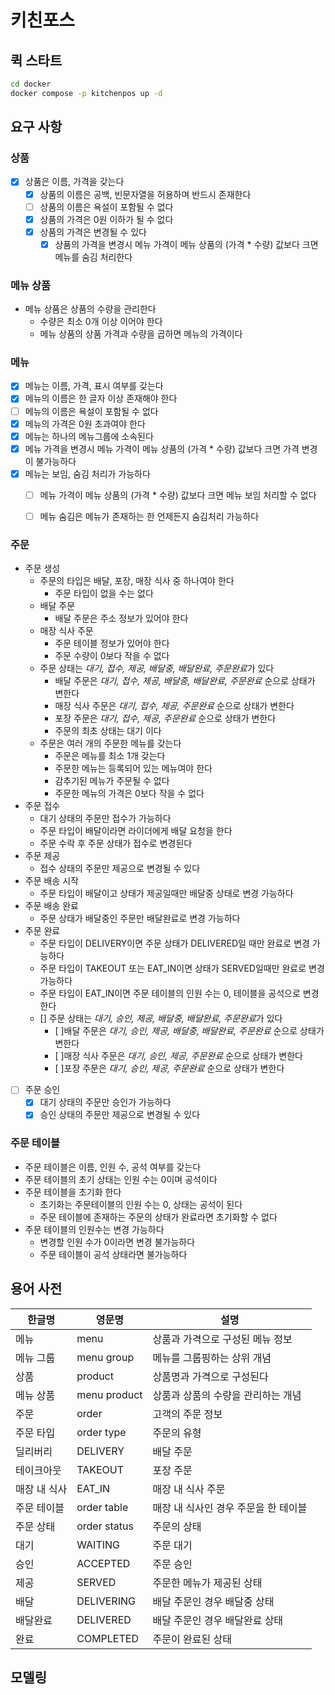 # 키친포스
## 퀵 스타트

```sh
cd docker
docker compose -p kitchenpos up -d
```

## 요구 사항

### 상품
- [x] 상품은 이름, 가격을 갖는다
  - [x] 상품의 이름은 공백, 빈문자열을 허용하며 반드시 존재한다
  - [ ] 상품의 이름은 욕설이 포함될 수 없다
  - [x] 상품의 가격은 0원 이하가 될 수 없다
  - [x] 상품의 가격은 변경될 수 있다
    - [x] 상품의 가격을 변경시 메뉴 가격이 메뉴 상품의 (가격 * 수량) 값보다 크면 메뉴를 숨김 처리한다

### 메뉴 상품
- 메뉴 상품은 상품의 수량을 관리한다
  - 수량은 최소 0개 이상 이어야 한다
  - 메뉴 상품의 상품 가격과 수량을 곱하면 메뉴의 가격이다

### 메뉴
- [x] 메뉴는 이름, 가격, 표시 여부를 갖는다
- [x] 메뉴의 이름은 한 글자 이상 존재해야 한다
- [ ] 메뉴의 이름은 욕설이 포함될 수 없다
- [x] 메뉴의 가격은 0원 초과여야 한다
- [x] 메뉴는 하나의 메뉴그룹에 소속된다
- [x] 메뉴 가격을 변경시 메뉴 가격이 메뉴 상품의 (가격 * 수량) 값보다 크면 가격 변경이 불가능하다
- [x] 메뉴는 보임, 숨김 처리가 가능하다
  - [ ] 메뉴 가격이 메뉴 상품의 (가격 * 수량) 값보다 크면 메뉴 보임 처리할 수 없다
  - [ ] 메뉴 숨김은 메뉴가 존재하는 한 언제든지 숨김처리 가능하다



### 주문
- 주문 생성
  - 주문의 타입은 배달, 포장, 매장 식사 중 하나여야 한다 
    - 주문 타입이 없을 수는 없다
  - 배달 주문 
    - 배달 주문은 주소 정보가 있어야 한다
  - 매장 식사 주문
    - 주문 테이블 정보가 있어야 한다 
    - 주문 수량이 0보다 작을 수 없다
  - 주문 상태는 *대기, 접수, 제공, 배달중, 배달완료, 주문완료*가 있다
    - 배달 주문은 *대기, 접수, 제공, 배달중, 배달완료, 주문완료* 순으로 상태가 변한다
    - 매장 식사 주문은 *대기, 접수, 제공, 주문완료* 순으로 상태가 변한다 
    - 포장 주문은 *대기, 접수, 제공, 주문완료* 순으로 상태가 변한다
    - 주문의 최초 상태는 대기 이다
  - 주문은 여러 개의 주문한 메뉴를 갖는다
    - 주문은 메뉴를 최소 1개 갖는다
    - 주문한 메뉴는 등록되어 있는 메뉴여야 한다
    - 감추기된 메뉴가 주문될 수 없다
    - 주문한 메뉴의 가격은 0보다 작을 수 없다
- 주문 접수
  - 대기 상태의 주문만 접수가 가능하다
  - 주문 타입이 배달이라면 라이더에게 배달 요청을 한다
  - 주문 수락 후 주문 상태가 접수로 변경된다
- 주문 제공
  - 접수 상태의 주문만 제공으로 변경될 수 있다
- 주문 배송 시작
  - 주문 타입이 배달이고 상태가 제공일때만 배달중 상태로 변경 가능하다 
- 주문 배송 완료
  - 주문 상태가 배달중인 주문만 배달완료로 변경 가능하다
- 주문 완료
  - 주문 타입이 DELIVERY이면 주문 상태가 DELIVERED일 때만 완료로 변경 가능하다
  - 주문 타입이 TAKEOUT 또는 EAT_IN이면 상태가 SERVED일때만 완료로 변경 가능하다
  - 주문 타입이 EAT_IN이면 주문 테이블의 인원 수는 0, 테이블을 공석으로 변경한다
  - [] 주문 상태는 *대기, 승인, 제공, 배달중, 배달완료, 주문완료*가 있다
    - [ ]배달 주문은 *대기, 승인, 제공, 배달중, 배달완료, 주문완료* 순으로 상태가 변한다
    - [ ]매장 식사 주문은 *대기, 승인, 제공, 주문완료* 순으로 상태가 변한다 
    - [ ]포장 주문은 *대기, 승인, 제공, 주문완료* 순으로 상태가 변한다
- [ ] 주문 승인
  - [x] 대기 상태의 주문만 승인가 가능하다
  - [x] 승인 상태의 주문만 제공으로 변경될 수 있다

### 주문 테이블
- 주문 테이블은 이름, 인원 수, 공석 여부를 갖는다
- 주문 테이블의 초기 상태는 인원 수는 0이며 공석이다
- 주문 테이블을 초기화 한다
  - 초기화는 주문테이블의 인원 수는 0, 상태는 공석이 된다
  - 주문 테이블에 존재하는 주문의 상태가 완료라면 초기화할 수 없다
- 주문 테이블의 인원수는 변경 가능하다
  - 변경할 인원 수가 0이라면 변경 불가능하다
  - 주문 테이블이 공석 상태라면 불가능하다

## 용어 사전

| 한글명     | 영문명          | 설명                    |
|---------|--------------|-----------------------|
| 메뉴      | menu         | 상품과 가격으로 구성된 메뉴 정보    |
| 메뉴 그룹   | menu group   | 메뉴를 그룹핑하는 상위 개념       |
| 상품      | product      | 상품명과 가격으로 구성된다        |
| 메뉴 상품   | menu product | 상품과 상품의 수량을 관리하는 개념   |
| 주문      | order        | 고객의 주문 정보             |
| 주문 타입   | order type   | 주문의 유형                |
| 딜리버리    | DELIVERY     | 배달 주문                 |
| 테이크아웃   | TAKEOUT      | 포장 주문                 |
| 매장 내 식사 | EAT_IN       | 매장 내 식사 주문            |
| 주문 테이블  | order table  | 매장 내 식사인 경우 주문을 한 테이블 |
| 주문 상태   | order status | 주문의 상태                |
| 대기      | WAITING      | 주문 대기                 |
| 승인      | ACCEPTED     | 주문 승인                 |
| 제공      | SERVED       | 주문한 메뉴가 제공된 상태        |
| 배달      | DELIVERING   | 배달 주문인 경우 배달중 상태      |
| 배달완료    | DELIVERED    | 배달 주문인 경우 배달완료 상태     |
| 완료      | COMPLETED    | 주문이 완료된 상태            |
## 모델링
